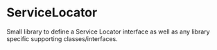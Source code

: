 # ServiceLocator
Small library to define a Service Locator interface as well as any library specific supporting classes/interfaces.
